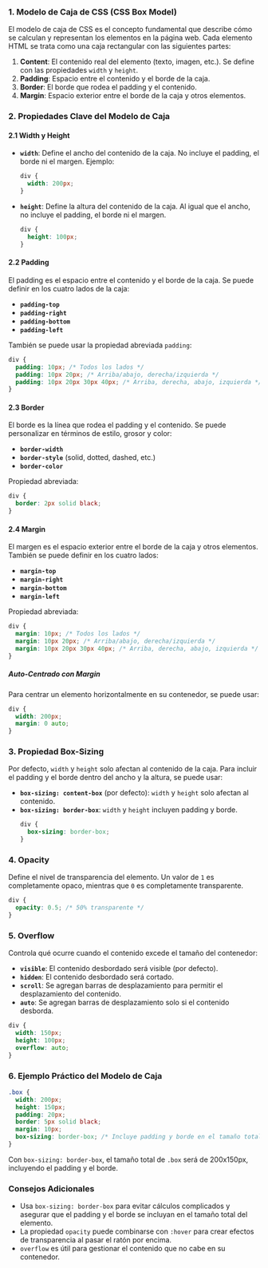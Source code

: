 ### 1. **Modelo de Caja de CSS (CSS Box Model)**
El modelo de caja de CSS es el concepto fundamental que describe cómo se calculan y representan los elementos en la página web. Cada elemento HTML se trata como una caja rectangular con las siguientes partes:

1. **Content**: El contenido real del elemento (texto, imagen, etc.). Se define con las propiedades `width` y `height`.
2. **Padding**: Espacio entre el contenido y el borde de la caja.
3. **Border**: El borde que rodea el padding y el contenido.
4. **Margin**: Espacio exterior entre el borde de la caja y otros elementos.

### 2. **Propiedades Clave del Modelo de Caja**

#### **2.1 Width y Height**
- **`width`**: Define el ancho del contenido de la caja. No incluye el padding, el borde ni el margen. Ejemplo:
  ```css
  div {
    width: 200px;
  }
  ```
- **`height`**: Define la altura del contenido de la caja. Al igual que el ancho, no incluye el padding, el borde ni el margen.
  ```css
  div {
    height: 100px;
  }
  ```

#### **2.2 Padding**
El padding es el espacio entre el contenido y el borde de la caja. Se puede definir en los cuatro lados de la caja:
- **`padding-top`**
- **`padding-right`**
- **`padding-bottom`**
- **`padding-left`**

También se puede usar la propiedad abreviada `padding`:
```css
div {
  padding: 10px; /* Todos los lados */
  padding: 10px 20px; /* Arriba/abajo, derecha/izquierda */
  padding: 10px 20px 30px 40px; /* Arriba, derecha, abajo, izquierda */
}
```

#### **2.3 Border**
El borde es la línea que rodea el padding y el contenido. Se puede personalizar en términos de estilo, grosor y color:
- **`border-width`**
- **`border-style`** (solid, dotted, dashed, etc.)
- **`border-color`**

Propiedad abreviada:
```css
div {
  border: 2px solid black;
}
```

#### **2.4 Margin**
El margen es el espacio exterior entre el borde de la caja y otros elementos. También se puede definir en los cuatro lados:
- **`margin-top`**
- **`margin-right`**
- **`margin-bottom`**
- **`margin-left`**

Propiedad abreviada:
```css
div {
  margin: 10px; /* Todos los lados */
  margin: 10px 20px; /* Arriba/abajo, derecha/izquierda */
  margin: 10px 20px 30px 40px; /* Arriba, derecha, abajo, izquierda */
}
```
##### **Auto-Centrado con Margin**
Para centrar un elemento horizontalmente en su contenedor, se puede usar:
```css
div {
  width: 200px;
  margin: 0 auto;
}
```

### 3. **Propiedad Box-Sizing**
Por defecto, `width` y `height` solo afectan al contenido de la caja. Para incluir el padding y el borde dentro del ancho y la altura, se puede usar:
- **`box-sizing: content-box`** (por defecto): `width` y `height` solo afectan al contenido.
- **`box-sizing: border-box`**: `width` y `height` incluyen padding y borde.
  ```css
  div {
    box-sizing: border-box;
  }
  ```

### 4. **Opacity**
Define el nivel de transparencia del elemento. Un valor de `1` es completamente opaco, mientras que `0` es completamente transparente.
```css
div {
  opacity: 0.5; /* 50% transparente */
}
```

### 5. **Overflow**
Controla qué ocurre cuando el contenido excede el tamaño del contenedor:
- **`visible`**: El contenido desbordado será visible (por defecto).
- **`hidden`**: El contenido desbordado será cortado.
- **`scroll`**: Se agregan barras de desplazamiento para permitir el desplazamiento del contenido.
- **`auto`**: Se agregan barras de desplazamiento solo si el contenido desborda.

```css
div {
  width: 150px;
  height: 100px;
  overflow: auto;
}
```

### 6. **Ejemplo Práctico del Modelo de Caja**
```css
.box {
  width: 200px;
  height: 150px;
  padding: 20px;
  border: 5px solid black;
  margin: 10px;
  box-sizing: border-box; /* Incluye padding y borde en el tamaño total */
}
```
Con `box-sizing: border-box`, el tamaño total de `.box` será de 200x150px, incluyendo el padding y el borde.

### **Consejos Adicionales**
- Usa `box-sizing: border-box` para evitar cálculos complicados y asegurar que el padding y el borde se incluyan en el tamaño total del elemento.
- La propiedad `opacity` puede combinarse con `:hover` para crear efectos de transparencia al pasar el ratón por encima.
- `overflow` es útil para gestionar el contenido que no cabe en su contenedor.